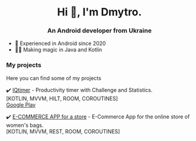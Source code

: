 <h1 align="center">Hi 👋, I'm Dmytro.</h1>
<h3 align="center">An Android developer from Ukraine</h3>

- :date: Experienced in Android since 2020
-	:fairy_man: Making magic in Java and Kotlin

### My projects

Here you can find some of my projects

✔️ [IQtimer](https://play.google.com/store/apps/details?id=com.chkan.iqtimer) - Productivity timer with Challenge and Statistics.<br/>
[KOTLIN, MVVM, HILT, ROOM, COROUTINES] <br/>
[Google Play](https://play.google.com/store/apps/details?id=com.chkan.iqtimer)

✔️ [E-COMMERCE APP for a store](https://play.google.com/store/apps/details?id=com.chkan.shopapp) - E-Commerce App for the online store of women's bags.<br/>
[KOTLIN, MVVM, REST, ROOM, COROUTINES] <br/>

